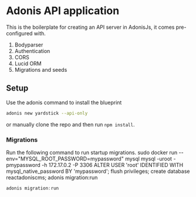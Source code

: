 # Adonis API application

This is the boilerplate for creating an API server in AdonisJs, it comes pre-configured with.

1. Bodyparser
2. Authentication
3. CORS
4. Lucid ORM
5. Migrations and seeds

## Setup

Use the adonis command to install the blueprint

```bash
adonis new yardstick --api-only
```

or manually clone the repo and then run `npm install`.


### Migrations

Run the following command to run startup migrations.
sudo docker run  --env="MYSQL_ROOT_PASSWORD=mypassword" mysql
mysql -uroot -pmypassword -h 172.17.0.2 -P 3306
ALTER USER 'root' IDENTIFIED WITH mysql_native_password BY 'mypassword';
flush privileges;
create database reactadoniscms;
adonis migration:run


```js
adonis migration:run
```
